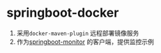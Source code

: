 springboot-docker
================

1. 采用`docker-maven-plugin` 远程部署镜像服务
2. 作为[springboot-monitor](https://github.com/cjp1016/springcloud-examples/tree/master/springboot-monitor) 的客户端，提供监控示例

